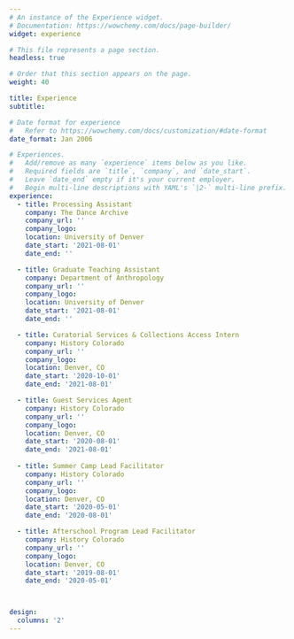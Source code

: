 ```yaml
---
# An instance of the Experience widget.
# Documentation: https://wowchemy.com/docs/page-builder/
widget: experience

# This file represents a page section.
headless: true

# Order that this section appears on the page.
weight: 40

title: Experience
subtitle:

# Date format for experience
#   Refer to https://wowchemy.com/docs/customization/#date-format
date_format: Jan 2006

# Experiences.
#   Add/remove as many `experience` items below as you like.
#   Required fields are `title`, `company`, and `date_start`.
#   Leave `date_end` empty if it's your current employer.
#   Begin multi-line descriptions with YAML's `|2-` multi-line prefix.
experience:
  - title: Processing Assistant
    company: The Dance Archive
    company_url: ''
    company_logo: 
    location: University of Denver
    date_start: '2021-08-01'
    date_end: ''

  - title: Graduate Teaching Assistant
    company: Department of Anthropology 
    company_url: ''
    company_logo: 
    location: University of Denver
    date_start: '2021-08-01'
    date_end: ''

  - title: Curatorial Services & Collections Access Intern
    company: History Colorado 
    company_url: ''
    company_logo: 
    location: Denver, CO
    date_start: '2020-10-01'
    date_end: '2021-08-01'

  - title: Guest Services Agent
    company: History Colorado 
    company_url: ''
    company_logo: 
    location: Denver, CO
    date_start: '2020-08-01'
    date_end: '2021-08-01'
  
  - title: Summer Camp Lead Facilitator
    company: History Colorado 
    company_url: ''
    company_logo: 
    location: Denver, CO
    date_start: '2020-05-01'
    date_end: '2020-08-01'

  - title: Afterschool Program Lead Facilitator
    company: History Colorado 
    company_url: ''
    company_logo: 
    location: Denver, CO
    date_start: '2019-08-01'
    date_end: '2020-05-01'



design:
  columns: '2'
---
```

